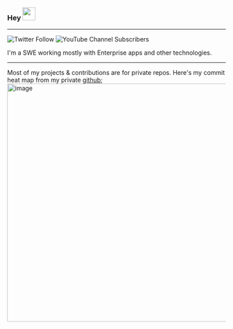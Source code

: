 ### Hey <img src="https://raw.githubusercontent.com/MartinHeinz/MartinHeinz/master/wave.gif" width="30px" /> 

---

![Twitter Follow](https://img.shields.io/twitter/follow/techieinprague?style=social)
![YouTube Channel Subscribers](https://img.shields.io/youtube/channel/subscribers/UCFTHD9Uo4Wh1bz-smkcfIPQ?label=Subscribe)

I'm a SWE working mostly with Enterprise apps and other technologies. 

---

Most of my projects & contributions are for private repos. Here's my commit heat map from my private [github](https://github.com/ahzlah);
<img width="2556" height="550" alt="image" src="https://github.com/user-attachments/assets/f12151a0-90a0-4aa6-a351-9314c0b853f2" />



<!--
**techieinprague/techieinprague** is a ✨ _special_ ✨ repository because its `README.md` (this file) appears on your GitHub profile.

Here are some ideas to get you started:

- 🔭 I’m currently working on ...
- 🌱 I’m currently learning ...
- 👯 I’m looking to collaborate on ...
- 🤔 I’m looking for help with ...
- 💬 Ask me about ...
- 📫 How to reach me: ...
- 😄 Pronouns: ...
- ⚡ Fun fact: ...
-->
